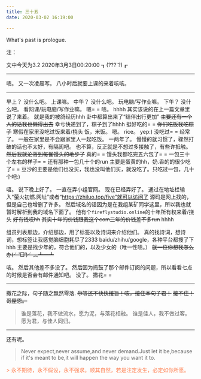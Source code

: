 ```yaml
---
title: 三十五
date: 2020-03-02 16:19:00

---
```

What's past is prologue.

<!--more-->注：
文中今天为3.2
2020年3月3日00:20:00
┓(???`?)┏


----------
啧。
又一次凌晨写。
八小时后就要上课的来着咳咳。


----------
早上？
没什么吧。
上课嘛。
中午？
没什么吧。
玩电脑/写作业嘛。
下午？
没什么吧。
看网课/玩电脑/写作业嘛。
嗯= =
啧。
hhhh
其实该说的在上一篇文章里说了来着。
就是我的被鸽经历hhh
卦中都算出来了“结伴出行更加”
~~主要还有一个人的话我也懒得出去~~
幸亏快递到了，粽子到了hhhh
挺好吃的= =
~~你们吃饭我吃粽子~~
寒假在家里没吃过饭来着/挠头
饭，米饭。
嗯。
rice。
yep:)
没吃过= =
经常了。
一般在家里是不会跟家里人一起吃饭。
一两年了。
慢慢的就习惯了，骤然打破的话也不太好，有隔阂吧。
也不算，反正就是不想过多接触了，有些许抵触。
~~然后我就沦落到每餐馒头的地步了~~
真的= =
馒头我都吃完五六包了= =
一包三十个左右的样子= =
还有那种一包几十个的run
主要是蛋黄的hh，奶.香的的很少吃了= =
豆沙的主要是他们也没买，我也没叫他们买，就没吃了。只吃过一包，几十个吧:)

唔。
说下晚上好了。
一直在弄小组官网。
现在已经弄好了。
通过在地址栏输入“萤火初燃.网址”或者“https://zhiluo.top/five”就可以访问了
源码是网上找的，但是自己也增删了许多。
然后域名的话因为是在我组某矿同学这里，所以我也就暂时解析到我的域名下面了。
他有个`fireflystudio.online`的十年所有权来着/挠头
~~好有钱哎hh~~
~~其实十年的价钱跟我这个com三年的价钱差不多run~~
hhhh

组员列表那边，介绍那边，用了标签以及诗词来介绍他们。
真的找诗词，想诗词，想标签让我感觉脑细胞耗尽了2333
baidu/zhihu/google，各种平台都搜了下hhh
主要是找少年的，符合他们的，以及少女的（唯一性啧。）
~~就一位你想我怎么办(╯‵□′)╯︵┻━┻~~

咳。
然后其他差不多没了。
然后因为捣鼓了那个邮件订阅的问题，所以看看七点的时候是否会有邮件通知吧。
没了。
撒花= =


----------
撒花之际，句子随之飘然零落.
~~尔等还不快快接旨！咳，接住本句子君！~~
~~接不住！~~
~~哥屋恩。~~

> 谁是落花，我不做流水，愿为泥，与落花相融。
> 谁是佳人，我不做过客。愿为君，与佳人同归。


----------
还有呢。
> Never expect,never assume,and never demand.Just let it be,because if it's meant to be,it will happen the way you want it to.

<font color="Coral ">
> 永不期待，永不假设，永不强求。顺其自然，若是注定发生，必定如你所愿。
</font>